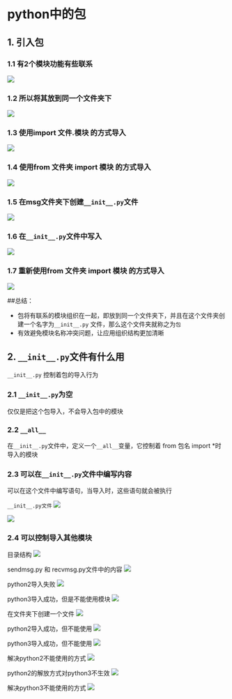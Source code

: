 # python中的包

## 1. 引入包

### 1.1 有2个模块功能有些联系

![](../Images/Snip20170102_20.png)

### 1.2 所以将其放到同一个文件夹下

![](../Images/Snip20170102_21.png)

### 1.3 使用import 文件.模块 的方式导入

![](../Images/Snip20170102_22.png)

### 1.4 使用from 文件夹 import 模块 的方式导入

![](../Images/Snip20170102_23.png)

### 1.5 在msg文件夹下创建`__init__.py`文件

![](../Images/Snip20170102_24.png)

### 1.6 在`__init__.py`文件中写入

![](../Images/Snip20170102_25.png)

### 1.7 重新使用from 文件夹 import 模块 的方式导入

![](../Images/Snip20170102_26.png)


##总结：
* 包将有联系的模块组织在一起，即放到同一个文件夹下，并且在这个文件夹创建一个名字为`__init__.py` 文件，那么这个文件夹就称之为`包`
* 有效避免模块名称冲突问题，让应用组织结构更加清晰

## 2. `__init__.py`文件有什么用

`__init__.py` 控制着包的导入行为

### 2.1 `__init__.py`为空

仅仅是把这个包导入，不会导入包中的模块

### 2.2 `__all__`

在`__init__.py`文件中，定义一个`__all__`变量，它控制着 from 包名 import *时导入的模块

### 2.3 可以在`__init__.py`文件中编写内容

可以在这个文件中编写语句，当导入时，这些语句就会被执行

`__init__.py文件`
![](../Images/Snip20170102_28.png)

![](../Images/Snip20170102_27.png)

### 2.4 可以控制导入其他模块

目录结构
![](../Images/python_init__py/01.png)

sendmsg.py 和 recvmsg.py文件中的内容
![](../Images/python_init__py/02.png)

python2导入失败
![](../Images/python_init__py/03.png)

python3导入成功，但是不能使用模块
![](../Images/python_init__py/04.png)

在文件夹下创建一个文件
![](../Images/python_init__py/05.png)

python2导入成功，但不能使用
![](../Images/python_init__py/06.png)

python3导入成功，但不能使用
![](../Images/python_init__py/07.png)

解决python2不能使用的方式
![](../Images/python_init__py/08.png)

python2的解放方式对python3不生效
![](../Images/python_init__py/09.png)

解决python3不能使用的方式
![](../Images/python_init__py/10.png)

